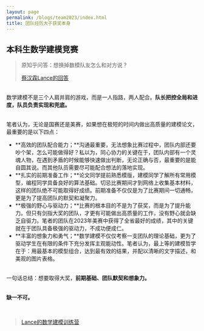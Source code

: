```yaml
---
layout: page
permalink: /blogs/team2023/index.html
title: 团队经历大于获奖本身
---
```


## 本科生数学建模竞赛

> 原知乎问答：想换掉数模队友怎么和对方说？
>
> [蔡汉霖Lance的回答](https://www.zhihu.com/question/611481905/answer/3125845087)

<br>数学建模不是三个人肩并肩的游戏，而是一人指路，两人配合。**队长把控全局和进度，队员负责实现和兜底。**

<br>笔者认为，无论是国赛还是美赛，如果想在极短的时间内做出高质量的建模论文，最重要的是以下四点：

- **高效的团队配合能力；**沟通最重要，无法想象比赛过程中，团队内部还要吵个架，怎么可能做得好？私以为，同心协力的关键在于，团队内部有一个灵魂人物，在遇到矛盾的时候能够快速做出判断，无论正确与否，最重要的是能自圆其说。而其他队员需要尽可能配合想法的落地实现。
- **扎实的前期准备工作；**论文同学提前熟悉模版，建模同学了解所有常用模型，编程同学具备良好的算法基础。切忌比赛期间才到网络上收集基本材料，这样的团队绝不可能取得好成绩。前期准备不仅仅是为了比赛期间一切通畅，更是为了提高团队的默契和凝聚力。
- **极强的野心与驱动力；**比赛的根本目的不是为了获奖，而是为了提升能力。但只有剑指大奖的团队，才更有可能做出高质量的工作，没有野心就会缺乏自驱力。笔者的团队在2023年美赛中获得了全省最好的成绩，其中的关键就在于团队具备极强的驱动力，不成功便成仁。
- **丰富的想象力和勇气；**数学建模不仅仅考察一支团队的理论基础，更为了驱动学生在有限的条件下充分发挥主观能动性。笔者认为，最上等的建模哲学在于：用最基本的模型组合，达到最有效的结果，并配以清晰的文字描述，和美观的图片表格。

<br>一句话总结：想要取得大奖，**前期基础、团队默契和想象力。**

<br>**缺一不可。**

<br>

> [Lance的数学建模训练营](https://caihanlin.com/blogs/modeling)
